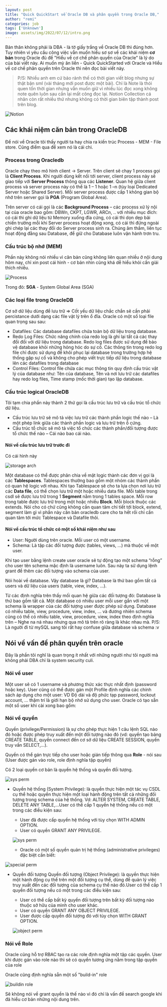 ```yaml
---
layout: post
title: "Quick QuickStart về Oracle DB và phân quyền trong Oracle DB,"
author: "remi"
categories: job
tags: ['Unknown']
image: assets/img/2022/07/12/intro.png
---
```


Bản thân không phải là DBA - là tờ giấy trắng về Oracle DB thì đúng hơn. Tuy nhiên vì yêu cầu công việc vẫn muốn hiểu sơ sơ về các khái niệm **cơ bản** trong Oracle đủ để "Hiểu về cơ chế phân quyền của Oracle" là lý do của bài viết này. Ai muốn mỳ ăn liền - Quick QuickStarted với Oracle và Hiểu về cơ chế phân quyền trên Oracle thì nên đọc bài viết này. 

>P/S: Nhiều anh em cứ bảo rảnh thế có thời gian viết blog nhưng sự thật bận sml (vài tháng mới post được một bài). Chỉ là Note là thói quen tốn thời gian nhưng vẫn muốn giữ vì nhiều lúc đọc xong không note quên luôn sau cần lại mất công đọc lại. Notion Collection cá nhân còn rất nhiều thứ nhưng không có thời gian biên tập thành post trên blog. 

![Notion]( {{site.url}}/assets/img/2022/07/12/notion.png)

## Các khái niệm căn bản trong OracleDB

Để nói về Oracle tôi thấy người ta hay chia ra kiến trúc Process - MEM - File store. Cũng điểm qua để xem nó là cái chi. 

### Process trong Oracledb

Oracle chạy theo mô hình client -> Server. Trên client sẽ chạy 1 process gọi là **Client Process**. Khi người dùng kết nối tới server, client process này sẽ giao tiếp với **Server Process** thông qua các **Listener**. Quan hệ giữa client process và server process này có thể là 1 – 1 hoặc 1 –n  (tùy loại Dedicated Server hoặc Shared Server). Mỗi server process được cấp 1 không gian bộ nhớ trên server gọi là **PGA** (Program Global Area).

Trên server có cái gọi là các **Background Process** – các process xử lý nội tại của oracle bao gồm: DBWn, CKPT, LGWR, ARCn, .. với nhiều mục đích: có cái thì ghi dữ liệu từ Memory xuống đĩa cứng, có cái thì dọn dẹp bãi chiến trường mỗi khi Server process hoạt động xong, có cái thì đứng ngoài ghi chép lại các thay đổi do Server process sinh ra. Chúng âm thầm, liên tục hoạt động đằng sau Database, để giữ cho Database luôn vận hành trơn tru.
 
### Cấu trúc bộ nhớ (MEM)

Phần này không nói nhiều vì căn bản cũng không liên quan nhiều ở nội dung hôm nay, chỉ xin post cái hình - cơ bản nhìn cũng khá dễ hiểu khỏi cần giải thích nhiều. 

![Process]( {{site.url}}/assets/img/2022/07/12/process.png)

Trong đó: **SGA** - System Global Area (SGA)

### Các loại file trong OracleDB

Cơ sở dữ liệu dùng để lưu trữ => Cốt yếu dữ liệu chắc chắn sẽ cần phải percistance dưới dạng các file vật lý trên ổ đĩa. Oracle có một số loại file quan trọng sau sau:

* Datafiles: Các database datafiles chứa toàn bộ dữ liệu trong database.
* Redo Log Files: Chức năng chính của redo log là ghi lại tất cả các thay đổi đối với dữ liệu trong database. Redo log files được sử dụng để bảo vệ database khỏi những hỏng hóc do sự cố. Các thông tin trong redo log file chỉ được sử dụng để khôi phục lại database trong trường hợp hệ thống gặp sự cố và không cho phép viết trực tiếp dữ liệu trong database lên các datafiles trong database
* Control Files: Control file chứa các mục thông tin quy định cấu trúc vật lý của database như: Tên của database, Tên và nơi lưu trữ các datafiles hay redo log files, Time stamp (mốc thời gian) tạo lập database. 

### Cấu trúc logical OracleDB

Tôi tạm chia phần này thành 2 thứ gọi là cấu trúc lưu trữ và cấu trúc tổ chức dữ liệu. 

* Cấu trúc lưu trữ sẽ mô tả việc lưu trữ các thành phần logic thế nào – Là một phép link giữa các thành phần logic và lưu trữ trên ổ cứng. 
* Cấu trúc tổ chức sẽ mô tả việc tổ chức các thành phần/đối tượng được tổ chức thế nào – Cái nào bao cái nào. 

#### Nói về cấu trúc lưu trữ trước đi

Có cái hình này

![storage arch]( {{site.url}}/assets/img/2022/07/12/storagearch.png)
 
Một database có thể được phân chia về mặt logic thành các đơn vị gọi là các **Tablespaces**.  Tablespaces thường bao gồm một nhóm các thành phần có quan hệ logic với nhau. Khi tạo Tablespace sẽ cho ta lựa chọn nơi lưu trữ các **Data file**, có thể chọn lưu trữ một hoặc nhiều data file. Mỗi table trong csdl sẽ được lưu trữ trong 1 **Segment** nằm trong 1 tables space. Mỗi row trong table được lưu trữ  trong một hoặc nhiều **Block**. Mỗi block thuộc các extends. Nói cho có chứ cũng không cần quan tâm chi tiết tới block, extend, segment làm gì vì phần này căn bản oracledb care cho ta hết rồi chỉ cần quan tâm tới mức Tablespace và Datafile thôi.

#### Nói về cấu trúc tổ chức có một số khái niệm như sau

* User: Người dùng trên oracle. Mỗi user có một username.
* Schema: Là tập các đối tượng được (tables, views, …) mà thuộc về một user.

Khi tạo user bằng lệnh create user  oracle sẽ tự động tạo một schema “rỗng” cho user tên schema mặc định là username luôn. Sau này ta sử dụng lệnh grant để thêm các đối tượng vào schema của user.

Nói hoài về database. Vậy database là gì? Database là thứ bao gồm tất cả users và dữ liệu của users (table, view, index, …). 

Từ các định nghĩa trên thấy mối quan hệ giữa các đối tượng đó: Database là thứ bao gồm tất cả. Một database có nhiều user mỗi user gắn với một schema là wrapper của các đối tượng user được phép sử dụng. Database có nhiều table, view, procedure, view, index, … và đương nhiên schema cũng có thể có nhiều table, view, procedure, view, index theo định nghĩa trên – Nghe na ná nhau nhưng qua mô tả trên rõ ràng là khác nhau mà. P/S: Là người đi từ mySQL sang tôi rất hay confuse giữa database và schema :v 

## Nói về vấn đề phân quyền trên oracle

Đây là phần tôi nghĩ là quan trọng ít nhất với những người như tôi người mà không phải DBA chỉ là system security culi.

### Nói về user

Một user sẽ có 1 username và phương thức xác thực nhất định (password hoặc key). User cũng có thể được gán một Profile định nghĩa các chính sách áp dụng cho một user: VD Độ dài và độ phức tạp password, lockout account, … thậm trí là giới hạn bộ nhớ sử dụng cho user.
Oracle có tạo sẵn một số user khi cài xong bao gồm:
 
### Nói về quyền

Quyền (privilege/Permission) là sự cho phép thực hiện 1 câu lệnh SQL nào đó hoặc được phép truy xuất đến một đối tượng nào đó (vd: quyền tạo bảng CREATE TABLE, quyền connect đến cơ sở dữ liệu CREATE SESSION, quyền truy vấn SELECT,…).

Quyền có thể gán trực tiếp cho user hoặc gián tiếp thông qua **Role** - nói sau (User được gán vào role, role định nghĩa tập quyền)

Có 2 loại quyền cơ bản là quyền hệ thống và quyền đối tượng.

![sys perm]( {{site.url}}/assets/img/2022/07/12/overviewperm.png) 
  
*	Quyền hệ thống (System Privilege): là quyền thực hiện một tác vụ CSDL cụ thể hoặc quyền thực hiện một loại hành động trên tất cả những đối tượng trong schema của hệ thống. Vd: ALTER SYSTEM, CREATE TABLE, DELETE ANY TABLE,…User có thể cấp 1 quyền hệ thống nếu có một trong các điều kiện sau:
	-	User đã được cấp quyền hệ thống với tùy chọn WITH ADMIN OPTION.
	-	User có quyền GRANT ANY PRIVILEGE. 

	![sys perm]( {{site.url}}/assets/img/2022/07/12/sysperm.png) 

	-	Oracle có một số quyền quản trị hệ thống (administrative privileges) đặc biệt cần biết:

![special perm]( {{site.url}}/assets/img/2022/07/12/specialrole.png) 

*	Quyền đối tượng Quyền đối tượng (Object Privilege): là quyền thực hiện một hành động cụ thể trên một đối tượng cụ thể, dùng để quản lý việc truy xuất đến các đối tượng của schema cụ thể nào đó.User có thể cấp 1 quyền đối tượng nếu có một trong các điều kiện sau:
	-	User có thể cấp bất kỳ quyền đối tượng trên bất kỳ đối tượng nào thuộc sở hữu của mình cho user khác.
	-	User có quyền GRANT ANY OBJECT PRIVILEGE.
	-	User được cấp quyền đối tượng đó với tùy chọn WITH GRANT OPTION.
 
	![object perm]( {{site.url}}/assets/img/2022/07/12/objectperm.png) 

### Nói về Role

Oracle cũng hỗ trợ RBAC tạo ra các role định nghĩa một tập các quyền. User khi được gán vào role nào thì sẽ có quyền tương ứng nằm trong tập quyền của role

Oracle cũng định nghĩa sẵn một số "build-in" role
 
![buildin role]( {{site.url}}/assets/img/2022/07/12/buildinrole.png) 

Sẽ không nói về grant quyền là thế nào vì đó chỉ là vấn đề search google khi đã hiểu cơ bản những nội dung trên.